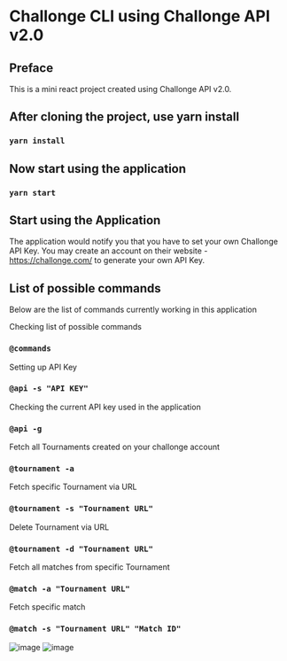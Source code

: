 # Challonge CLI using Challonge API v2.0

## Preface

This is a mini react project created using Challonge API v2.0. 

## After cloning the project, use yarn install

### `yarn install`

## Now start using the application

### `yarn start`

## Start using the Application

The application would notify you that you have to set your own Challonge API Key. You may create an account on their website - https://challonge.com/ to generate your own API Key.

## List of possible commands

Below are the list of commands currently working in this application

Checking list of possible commands
### `@commands`

Setting up API Key
### `@api -s "API KEY"`

Checking the current API key used in the application
### `@api -g`

Fetch all Tournaments created on your challonge account
### `@tournament -a`

Fetch specific Tournament via URL
### `@tournament -s "Tournament URL"`

Delete Tournament via URL
### `@tournament -d "Tournament URL"`

Fetch all matches from specific Tournament
### `@match -a "Tournament URL"`

Fetch specific match
### `@match -s "Tournament URL" "Match ID"`

![image](https://user-images.githubusercontent.com/5262223/132080939-7fad5b75-ceea-447a-a34f-c06a8fb5014a.png)
![image](https://user-images.githubusercontent.com/5262223/132080983-fdf78adf-ddcc-4009-baa1-266d2d8e631f.png)



